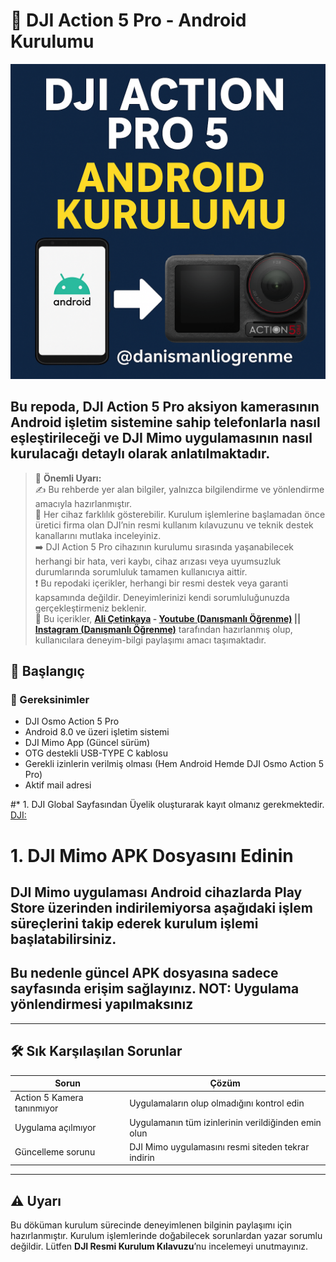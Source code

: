 # 📸 DJI Action 5 Pro - Android Kurulumu

![alternatif metin](https://github.com/acetinkaya/DJI_Action5_Pro_Android_kurulumu/blob/main/v6.png)

## Bu repoda, **DJI Action 5 Pro** aksiyon kamerasının Android işletim sistemine sahip telefonlarla nasıl eşleştirileceği ve **DJI Mimo** uygulamasının nasıl kurulacağı detaylı olarak anlatılmaktadır.

> 📌 **Önemli Uyarı:**     
✍️ Bu rehberde yer alan bilgiler, yalnızca bilgilendirme ve yönlendirme amacıyla hazırlanmıştır.    
🔧 Her cihaz farklılık gösterebilir. Kurulum işlemlerine başlamadan önce üretici firma olan DJI’nin resmi kullanım kılavuzunu ve teknik destek kanallarını mutlaka inceleyiniz.     
➡️ DJI Action 5 Pro cihazının kurulumu sırasında yaşanabilecek herhangi bir hata, veri kaybı, cihaz arızası veya uyumsuzluk durumlarında sorumluluk tamamen kullanıcıya aittir.     
❗ Bu repodaki içerikler, herhangi bir resmi destek veya garanti kapsamında değildir. Deneyimlerinizi kendi sorumluluğunuzda gerçekleştirmeniz beklenir.     
👤 Bu içerikler, **[Ali Çetinkaya](https://github.com/acetinkaya) - [Youtube (Danışmanlı Öğrenme)](https://www.youtube.com/@danismanliogrenme) || [Instagram (Danışmanlı Öğrenme)](https://www.instagram.com/danismanliogrenme/)** tarafından hazırlanmış olup, kullanıcılara deneyim-bilgi paylaşımı amacı taşımaktadır.   

## 🚀 Başlangıç

### 📱 Gereksinimler

- DJI Osmo Action 5 Pro  
- Android 8.0 ve üzeri işletim sistemi
- DJI Mimo App (Güncel sürüm)
- OTG destekli USB-TYPE C kablosu
- Gerekli izinlerin verilmiş olması (Hem Android Hemde DJI Osmo Action 5 Pro)
- Aktif mail adresi 

#* 1. DJI Global Sayfasından Üyelik oluşturarak kayıt olmanız gerekmektedir. [DJI:](https://www.dji.com/)



# 1. DJI Mimo APK Dosyasını Edinin

## DJI Mimo uygulaması Android cihazlarda Play Store üzerinden indirilemiyorsa aşağıdaki işlem süreçlerini takip ederek kurulum işlemi başlatabilirsiniz. 

## Bu nedenle güncel APK dosyasına sadece sayfasında erişim sağlayınız. NOT: Uygulama yönlendirmesi yapılmaksınız 

---

## 🛠️ Sık Karşılaşılan Sorunlar

| Sorun | Çözüm |
|------|-------|
| Action 5 Kamera tanınmıyor | Uygulamaların olup olmadığını kontrol edin |
| Uygulama açılmıyor | Uygulamanın tüm izinlerinin verildiğinden emin olun |
| Güncelleme sorunu | DJI Mimo uygulamasını resmi siteden tekrar indirin |

---

## ⚠️ Uyarı

Bu döküman kurulum sürecinde deneyimlenen bilginin paylaşımı için hazırlanmıştır. Kurulum işlemlerinde doğabilecek sorunlardan yazar sorumlu değildir. Lütfen **DJI Resmi Kurulum Kılavuzu**’nu incelemeyi unutmayınız.
